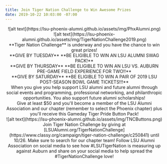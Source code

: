 ```yaml
---
title: Join Tiger Nation Challenge to Win Awesome Prizes
date: 2019-10-22 10:03:00 -07:00
---
```


<center>
![alt text](https://lsu-phoenix-alumni.github.io/assets/img/PhxAlumni.png)  
<br>
![alt text](https://lsu-phoenix-alumni.github.io/assets/img/TigerNationChallenge2019.png)  
<br>
**Tiger Nation Challenge** is underway and you have the chance to win great prizes!  
<br>
<center>
**GIVE BY TUESDAY**  
**BE ELIGIBLE TO WIN AN LSU ALUMNI SWAG PACK!**  
<br>
**GIVE BY THURSDAY**  
**BE ELIGIBLE TO WIN AN LSU VS. AUBURN PRE-GAME FIELD EXPERIENCE FOR TWO!!**  
<br>
**GIVE BY SATURDAY**  
**BE ELIGIBLE TO WIN A PAIR OF 2019 LSU POST-SEASON BOWL GAME TICKETS!!!**  
<br>
When you give you help support LSU alumni and future alumni through social events and programming, professional networking, and philanthropic opportunities. You also support future alumni scholarships!  
<br>
Give at least $50 and you'll become a member of the LSU Alumni Association and our chapter (remember to select the Phoenix chapter) plus you'll receive this Gameday Tiger Pride Button Pack!  
<br>
![alt text](https://lsu-phoenix-alumni.github.io/assets/img/TNCButtons.png)  
<br>
Join Tiger Nation Challenge by giving at [LSUAlumni.org/TigerNationChallenge](https://www.classy.org/campaign/tiger-nation-challenge/c250841) until 10/26. Make sure to search for our chapter team!
Follow LSU Alumni Association on social media to see how #LSUTigerNation is measuring up against Auburn and share on your social media to help spread the #TigerNationChallenge love!  
</center>